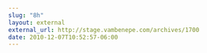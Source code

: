 ```yaml
---
slug: "8h"
layout: external
external_url: http://stage.vambenepe.com/archives/1700
date: 2010-12-07T10:52:57-06:00
---
```

